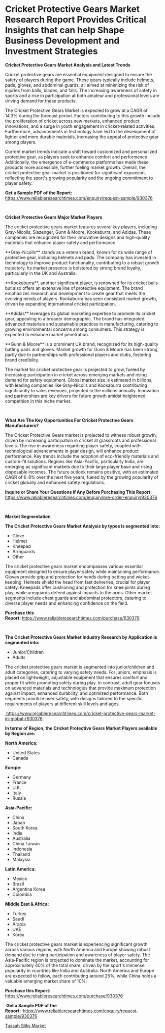 <p><h1>Cricket Protective Gears Market Research Report Provides Critical Insights that can help Shape Business Development and Investment Strategies</h1></p><p><strong>Cricket Protective Gears Market Analysis and Latest Trends</strong></p>
<p><p>Cricket protective gears are essential equipment designed to ensure the safety of players during the game. These gears typically include helmets, pads, gloves, and abdominal guards, all aimed at minimizing the risk of injuries from balls, blades, and falls. The increasing awareness of safety in sports and a rise in participation at both amateur and professional levels are driving demand for these products.</p><p>The Cricket Protective Gears Market is expected to grow at a CAGR of 14.3% during the forecast period. Factors contributing to this growth include the proliferation of cricket across new markets, enhanced product innovations, and a surge in youth engagement in cricket-related activities. Furthermore, advancements in technology have led to the development of lighter and more durable materials, increasing the appeal of protective gear among players.</p><p>Current market trends indicate a shift toward customized and personalized protective gear, as players seek to enhance comfort and performance. Additionally, the emergence of e-commerce platforms has made these products more accessible, further fueling market growth. Overall, the cricket protective gear market is positioned for significant expansion, reflecting the sport's growing popularity and the ongoing commitment to player safety.</p></p>
<p><strong>Get a Sample PDF of the Report:&nbsp;</strong> <a href="https://www.reliableresearchtimes.com/enquiry/request-sample/930376?utm_campaign=2210&utm_medium=2&utm_source=Github&utm_content=ia&utm_term=21032025&utm_id=cricket-protective-gears">https://www.reliableresearchtimes.com/enquiry/request-sample/930376</a></p>
<p>&nbsp;</p>
<p><strong>Cricket Protective Gears Major Market Players</strong></p>
<p><p>The cricket protective gears market features several key players, including Gray-Nicolls, Slazenger, Gunn & Moore, Kookaburra, and Adidas. These companies are recognized for their innovative designs and high-quality materials that enhance player safety and performance.</p><p>**Gray-Nicolls** stands as a veteran brand, known for its wide range of protective gear, including helmets and pads. The company has invested in technology to improve product functionality, contributing to a robust growth trajectory. Its market presence is bolstered by strong brand loyalty, particularly in the UK and Australia.</p><p>**Kookaburra**, another significant player, is renowned for its cricket balls but also offers an extensive line of protective equipment. The brand emphasizes research and development to create gear that meets the evolving needs of players. Kookaburra has seen consistent market growth, driven by expanding international cricket participation.</p><p>**Adidas** leverages its global marketing expertise to promote its cricket gear, appealing to a broader demographic. The brand has integrated advanced materials and sustainable practices in manufacturing, catering to growing environmental concerns among consumers. This strategy is expected to enhance market penetration.</p><p>**Gunn & Moore** is a prominent UK brand, recognized for its high-quality batting pads and gloves. Market growth for Gunn & Moore has been strong, partly due to partnerships with professional players and clubs, fostering brand credibility.</p><p>The market for cricket protective gear is projected to grow, fueled by increasing participation in cricket across emerging markets and rising demand for safety equipment. Global market size is estimated in billions, with leading companies like Gray-Nicolls and Kookaburra contributing significantly to sales revenues, projected in the millions annually. Innovation and partnerships are key drivers for future growth amidst heightened competition in this niche market.</p></p>
<p>&nbsp;</p>
<p><strong>What Are The Key Opportunities For Cricket Protective Gears Manufacturers?</strong></p>
<p><p>The Cricket Protective Gears market is projected to witness robust growth, driven by increasing participation in cricket at grassroots and professional levels. The rise in awareness regarding player safety, coupled with technological advancements in gear design, will enhance product performance. Key trends include the adoption of eco-friendly materials and custom-fit solutions. Regions like Asia-Pacific, particularly India, are emerging as significant markets due to their large player base and rising disposable incomes. The future outlook remains positive, with an estimated CAGR of 6-8% over the next five years, fueled by the growing popularity of cricket globally and enhanced safety regulations.</p></p>
<p><strong>Inquire or Share Your Questions If Any Before Purchasing This Report:</strong> <a href="https://www.reliableresearchtimes.com/enquiry/pre-order-enquiry/930376?utm_campaign=2210&utm_medium=2&utm_source=Github&utm_content=ia&utm_term=21032025&utm_id=cricket-protective-gears">https://www.reliableresearchtimes.com/enquiry/pre-order-enquiry/930376</a></p>
<p>&nbsp;</p>
<p><strong>Market Segmentation</strong></p>
<p><strong>The Cricket Protective Gears Market Analysis by types is segmented into:</strong></p>
<p><ul><li>Glove</li><li>Helmet</li><li>Kneepad</li><li>Armguards</li><li>Other</li></ul></p>
<p><p>The cricket protective gears market encompasses various essential equipment designed to ensure player safety while maintaining performance. Gloves provide grip and protection for hands during batting and wicket-keeping. Helmets shield the head from fast deliveries, crucial for player safety. Kneepads offer cushioning and protection for knee joints during play, while armguards defend against impacts to the arms. Other market segments include chest guards and abdominal protectors, catering to diverse player needs and enhancing confidence on the field.</p></p>
<p><strong>Purchase this Report:&nbsp;</strong><a href="https://www.reliableresearchtimes.com/purchase/930376?utm_campaign=2210&utm_medium=2&utm_source=Github&utm_content=ia&utm_term=21032025&utm_id=cricket-protective-gears">https://www.reliableresearchtimes.com/purchase/930376</a></p>
<p>&nbsp;</p>
<p><strong>The Cricket Protective Gears Market Industry Research by Application is segmented into:</strong></p>
<p><ul><li>Junior/Children</li><li>Adults</li></ul></p>
<p><p>The cricket protective gears market is segmented into junior/children and adult categories, catering to varying safety needs. For juniors, emphasis is placed on lightweight, adjustable equipment that ensures comfort and proper fit while promoting safety during play. In contrast, adult gear focuses on advanced materials and technologies that provide maximum protection against impact, enhanced durability, and optimized performance. Both segments prioritize user safety, with designs tailored to the specific requirements of players at different skill levels and ages.</p></p>
<p><a href="https://www.reliableresearchtimes.com/cricket-protective-gears-market-in-global-r930376?utm_campaign=2210&utm_medium=2&utm_source=Github&utm_content=ia&utm_term=21032025&utm_id=cricket-protective-gears">&nbsp;https://www.reliableresearchtimes.com/cricket-protective-gears-market-in-global-r930376</a></p>
<p><strong>In terms of Region, the Cricket Protective Gears Market Players available by Region are:</strong></p>
<p>
    <p> <strong> North America: </strong>
        <ul>
            <li>United States</li>
            <li>Canada</li>
        </ul>
        </p> 
    <p> <strong> Europe: </strong>
        <ul>
            <li>Germany</li>
            <li>France</li>
            <li>U.K.</li>
            <li>Italy</li>
            <li>Russia</li>
        </ul>
        </p> 
    <p> <strong> Asia-Pacific: </strong>
        <ul>
            <li>China</li>
            <li>Japan</li>
            <li>South Korea</li>
            <li>India</li>
            <li>Australia</li>
            <li>China Taiwan</li>
            <li>Indonesia</li>
            <li>Thailand</li>
            <li>Malaysia</li>
        </ul>
        </p> 
    <p> <strong> Latin America: </strong>
        <ul>
            <li>Mexico</li>
            <li>Brazil</li>
            <li>Argentina Korea</li>
            <li>Colombia</li>
        </ul>
        </p> 
    <p> <strong> Middle East & Africa: </strong>
        <ul>
            <li>Turkey</li>
            <li>Saudi</li>
            <li>Arabia</li>
            <li>UAE</li>
            <li>Korea</li>
        </ul>
    </p>
    </p>
<p><p>The cricket protective gears market is experiencing significant growth across various regions, with North America and Europe showing robust demand due to rising participation and awareness of player safety. The Asia-Pacific region is projected to dominate the market, accounting for approximately 40% of the total share, driven by the sport's immense popularity in countries like India and Australia. North America and Europe are expected to follow, each contributing around 25%, while China holds a valuable emerging market share of 10%.</p></p>
<p><strong>Purchase this Report: </strong><a href="https://www.reliableresearchtimes.com/purchase/930376?utm_campaign=2210&utm_medium=2&utm_source=Github&utm_content=ia&utm_term=21032025&utm_id=cricket-protective-gears">https://www.reliableresearchtimes.com/purchase/930376</a></p>
<p>&nbsp;<strong>Get a Sample PDF of the Report:&nbsp;&nbsp;</strong><a href="https://www.reliableresearchtimes.com/enquiry/request-sample/930376?utm_campaign=2210&utm_medium=2&utm_source=Github&utm_content=ia&utm_term=21032025&utm_id=cricket-protective-gears">https://www.reliableresearchtimes.com/enquiry/request-sample/930376</a></p>
<p><strong></strong></p>
<p><p><a href="https://github.com/NarcisoFerry/Market-Research-Report-List-1/blob/main/tussah-silks-market.md?utm_campaign=2210&utm_medium=2&utm_source=Github&utm_content=ia&utm_term=21032025&utm_id=cricket-protective-gears">Tussah Silks Market</a></p></p>
